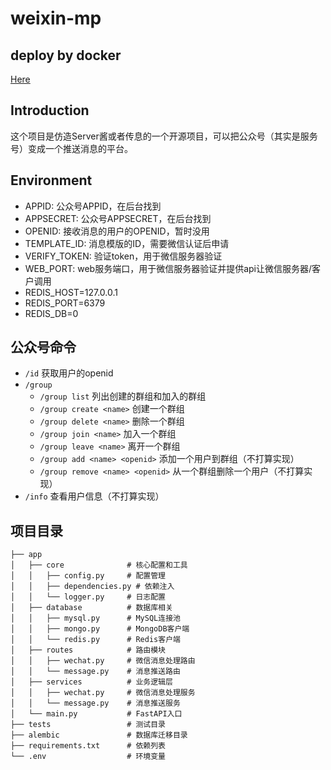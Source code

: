 # weixin-mp


## deploy by docker

[Here](https://hub.docker.com/repository/docker/henryhe613/weixin-mp/general)

## Introduction

这个项目是仿造Server酱或者传息的一个开源项目，可以把公众号（其实是服务号）变成一个推送消息的平台。

## Environment

 - APPID: 公众号APPID，在后台找到
 - APPSECRET: 公众号APPSECRET，在后台找到
 - OPENID: 接收消息的用户的OPENID，暂时没用
 - TEMPLATE_ID: 消息模版的ID，需要微信认证后申请
 - VERIFY_TOKEN: 验证token，用于微信服务器验证
 - WEB_PORT: web服务端口，用于微信服务器验证并提供api让微信服务器/客户调用
 - REDIS_HOST=127.0.0.1
 - REDIS_PORT=6379
 - REDIS_DB=0


## 公众号命令

 - `/id` 获取用户的openid
 - `/group`
   - `/group list` 列出创建的群组和加入的群组
   - `/group create <name>` 创建一个群组
   - `/group delete <name>` 删除一个群组
   - `/group join <name>` 加入一个群组
   - `/group leave <name>` 离开一个群组
   - `/group add <name> <openid>` 添加一个用户到群组（不打算实现）
   - `/group remove <name> <openid>` 从一个群组删除一个用户（不打算实现）
 - `/info` 查看用户信息（不打算实现）

## 项目目录

```
├── app
│   ├── core              # 核心配置和工具
│   │   ├── config.py     # 配置管理
│   │   ├── dependencies.py # 依赖注入
│   │   └── logger.py     # 日志配置
│   ├── database          # 数据库相关
│   │   ├── mysql.py      # MySQL连接池
│   │   ├── mongo.py      # MongoDB客户端
│   │   └── redis.py      # Redis客户端
│   ├── routes            # 路由模块
│   │   ├── wechat.py     # 微信消息处理路由
│   │   └── message.py    # 消息推送路由
│   ├── services          # 业务逻辑层
│   │   ├── wechat.py     # 微信消息处理服务
│   │   └── message.py    # 消息推送服务
│   └── main.py           # FastAPI入口
├── tests                 # 测试目录
├── alembic               # 数据库迁移目录
├── requirements.txt      # 依赖列表
└── .env                  # 环境变量
```